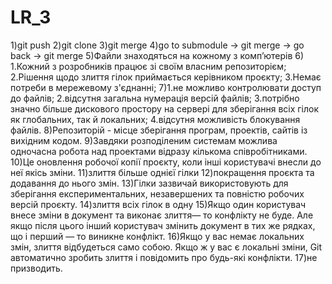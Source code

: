 # LR_3
1)git push 
2)git clone 
3)git merge 
4)go to submodule -> git merge -> go back -> git merge 
5)Файли знаходяться на кожному з комп’ютерів 
6) 1.Кожний з розробників працює зі своїм власним репозиторієм; 
 2.Рішення щодо злиття гілок приймається керівником проєкту; 
 3.Немає потреби в мережевому з'єднанні; 
7)1.не можливо контролювати доступ до файлів; 
 2.відсутня загальна нумерація версій файлів; 
 3.потрібно значно більше дискового простору на сервері для зберігання всіх гілок як глобальних, так й локальних; 
 4.відсутня можливість блокування файлів. 
8)Репозиторій - місце зберігання програм, проектів, сайтів із вихідним кодом. 
9)Завдяки розподіленим системам можлива одночасна робота над проектами відразу кількома співробітниками.
10)Це оновлення робочої копії проєкту, коли інші користувачі внесли до неї якісь зміни. 
11)злиття більше однієї гілки 
12)покращення проєкта та додавання до нього змін. 
13)Гілки зазвичай використовують для зберігання експериментальних, незавершених та повністю робочих версій проєкту. 
14)злиття всіх гілок в одну
15)Якщо один користувач внесе зміни в документ та виконає злиття— то конфлікту не буде. Але якщо після цього інший користувач змінить документ в тих же рядках, що і перший — то виникне конфлікт. 
16)Якщо у вас немає локальних змін, злиття відбудеться само собою. Якщо ж у вас є локальні зміни, Git автоматично зробить злиття і повідомить про будь-які конфлікти. 
17)не призводить.
